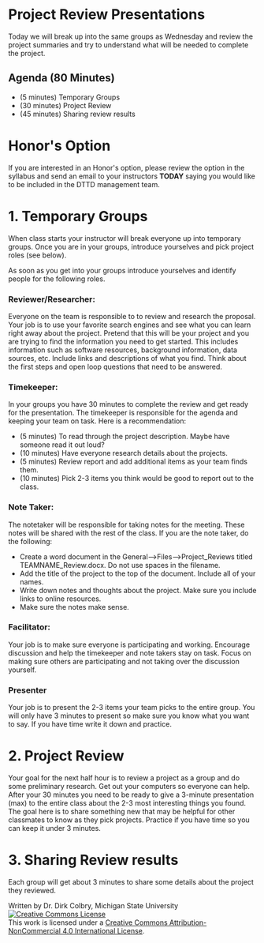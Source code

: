 # Project Review Presentations

Today we will break up into the same groups as Wednesday and review the project summaries and try to understand what will be needed to complete the project.  


## Agenda (80 Minutes)

- (5 minutes) Temporary Groups
- (30 minutes) Project Review
- (45 minutes) Sharing review results


# Honor's Option

If you are interested in an Honor's option, please review the option in the syllabus and send an email to your instructors **TODAY** saying you would like to be included in the DTTD management team. 

# 1. Temporary Groups

When class starts your instructor will break everyone up into temporary groups. Once you are in your groups, introduce yourselves and pick project roles (see below).

As soon as you get into your groups introduce yourselves and identify people for the following roles.  

### Reviewer/Researcher:
Everyone on the team is responsible to to review and research the proposal. Your job is to use your favorite search engines and see what you can learn right away about the project. Pretend that this will be your project and you are trying to find the information you need to get started.  This includes information such as software resources, background information, data sources, etc.  Include links and descriptions of what you find. Think about the first steps and open loop questions that need to be answered. 

### Timekeeper:
In your groups you have 30 minutes to complete the review and get ready for the presentation.  The timekeeper is responsible for the agenda and keeping your team on task. Here is a recommendation:
* (5 minutes) To read through the project description. Maybe have someone read it out loud?
* (10 minutes) Have everyone research details about the projects.  
* (5 minutes) Review report and add additional items as your team finds them.
* (10 minutes) Pick 2-3 items you think would be good to report out to the class. 

### Note Taker:  
The notetaker will be responsible for taking notes for the meeting.  These notes will be shared with the rest of the class. If you are the note taker, do the following:
* Create a word document in the General-->Files-->Project_Reviews titled TEAMNAME_Review.docx. Do not use spaces in the filename. 
* Add the title of the project to the top of the document. Include all of your names.
* Write down notes and thoughts about the project. Make sure you include links to online resources.
* Make sure the notes make sense.

### Facilitator:
Your job is to make sure everyone is participating and working.  Encourage discussion and help the timekeeper and note takers stay on task. Focus on making sure others are participating and not taking over the discussion yourself. 

### Presenter
Your job is to present the 2-3 items your team picks to the entire group.  You will only have 3 minutes to present so make sure you know what you want to say. If you have time write it down and practice.  


# 2. Project Review

Your goal for the next half hour is to review a project as a group and do some preliminary research. Get out your computers so everyone can help.  After your 30 minutes you need to be ready to give a 3-minute presentation (max) to the entire class about the 2-3 most interesting things you found. The goal here is to share something new that may be helpful for other classmates to know as they pick projects. Practice if you have time so you can keep it under 3 minutes. 


# 3. Sharing Review results

Each group will get about 3 minutes to share some details about the project they reviewed.

Written by Dr. Dirk Colbry, Michigan State University
<a rel="license" href="http://creativecommons.org/licenses/by-nc/4.0/"><img alt="Creative Commons License" style="border-width:0" src="https://i.creativecommons.org/l/by-nc/4.0/88x31.png" /></a><br />This work is licensed under a <a rel="license" href="http://creativecommons.org/licenses/by-nc/4.0/">Creative Commons Attribution-NonCommercial 4.0 International License</a>.
